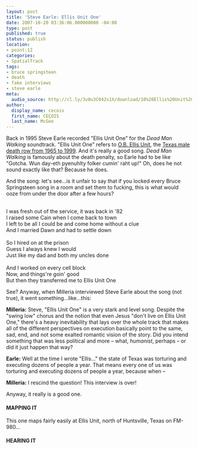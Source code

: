 ```yaml
---
layout: post
title: 'Steve Earle: Ellis Unit One'
date: 2007-10-20 03:36:06.000000000 -04:00
type: post
published: true
status: publish
location:
- point:12
categories:
- SpatialTrack
tags:
- bruce springsteen
- death
- fake interviews
- steve earle
meta:
  audio_source: http://cl.ly/3v0u3C042s1X/download/10%20Ellis%20Unit%20One.mp3
author:
  display_name: cecois
  first_name: CEÇOIS
  last_name: McGee
---
```


Back in 1995 Steve Earle recorded "Ellis Unit One" for the <em>Dead Man Walking</em> soundtrack. "Ellis Unit One" refers to <a href="https://en.wikipedia.org/wiki/Ellis_Unit">O.B. Ellis Unit</a>, the <a href="http://www.tdcj.state.tx.us/death_row/dr_facts.html">Texas male death row from 1965 to 1999</a>. And it's really a good song. <em>Dead Man Walking</em> is famously about the death penalty, so Earle had to be like "Gotcha. Wun day-eth pyenuhlty folker cumin' raht up!" Oh, does he not sound exactly like that? Because he does.

And the song: let's see...is it unfair to say that if you locked every Bruce Springsteen song in a room and set them to fucking, this is what would ooze from under the door after a few hours? 

<div class="lyrics"><br />
I was fresh out of the service, it was back in '82<br />
I raised some Cain when I come back to town<br />
I left to be all I could be and come home without a clue<br />
And I married Dawn and had to settle down<br />
<br />
So I hired on at the prison<br />
Guess I always knew I would<br />
Just like my dad and both my uncles done<br />
<br />
And I worked on every cell block<br />
Now, and things're goin' good<br />
But then they transferred me to Ellis Unit One<br />
</div>

See? Anyway, when Milleria interviewed Steve Earle about the song (not true), it went something...like...this:

<strong>Milleria:</strong> <span class="anno">Steve, "Ellis Unit One" is a very stark and level song. Despite the "swing low" chorus and the notion that even Jesus "don't live on Ellis Unit One," there's a heavy inevitability that lays over the whole track that makes all of the different perspectives on execution basically point to the same, sad, end, and not some exalted romantic vision of the story. Did you intend something that was less political and more – what, <em>humanist</em>, perhaps – or did it just happen that way?</span>

<strong>Earle:</strong> <span class="anno">Well at the time I wrote "Ellis..." the state of Texas was torturing and executing dozens of people a year. That means every one of us was torturing and executing dozens of people a year, because when –</span>

<strong>Milleria:</strong> <span class="anno">I rescind the question! This interview is over!</span>

Anyway, it really is a good one.

#### MAPPING IT
This one maps fairly easily at Ellis Unit, north of Huntsville, Texas on FM-980...

#### HEARING IT
<!-- <iframe src="https://embed.spotify.com/?uri=spotify%3Atrack%3A7LnTorRUIh2n8Rhgm6euMW" width="400" height="180" frameborder="0" allowtransparency="true"></iframe> -->
